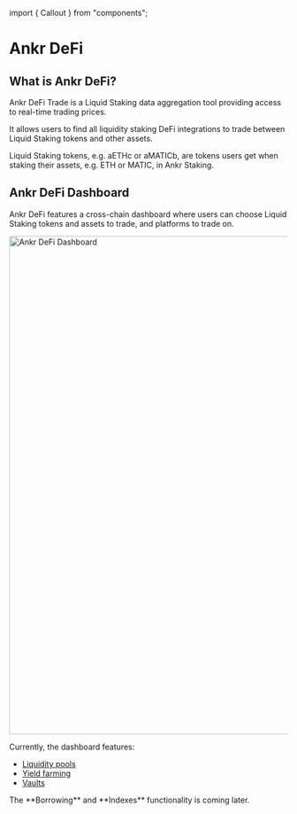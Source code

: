 import { Callout } from "components";

# Ankr DeFi 

## What is Ankr DeFi?

Ankr DeFi Trade is a Liquid Staking data aggregation tool providing access to real-time trading prices.

It allows users to find all liquidity staking DeFi integrations to trade between Liquid Staking tokens and other assets.

Liquid Staking tokens, e.g. aETHc or aMATICb, are tokens users get when staking their assets, e.g. ETH or MATIC, in Ankr Staking. 

## Ankr DeFi Dashboard 
Ankr DeFi features a cross-chain dashboard where users can choose Liquid Staking tokens and assets to trade, and platforms to trade on.

<img src="/docs/defi/defi-dashboard.png" alt="Ankr DeFi Dashboard " class="responsive-pic" width="900" />

Currently, the dashboard features:
* [Liquidity pools](/staking/defi/liquidity-pools)
* [Yield farming](/staking/defi/yield-farming)
* [Vaults](/staking/defi/vaults)

<Callout>
The **Borrowing** and **Indexes** functionality is coming later.
</Callout>






